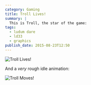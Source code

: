 ```yaml
---
category: Gaming
title: Troll Lives!
summary: |
  This is Troll, the star of the game:
tags:
  - ludum dare
  - ld33
  - graphics
publish_date: 2015-08-23T12:50
---
```


![Troll Lives!](/img/troll.png)

And a *very* rough idle animation:

![Troll Moves!](/img/troll-idle.gif)
